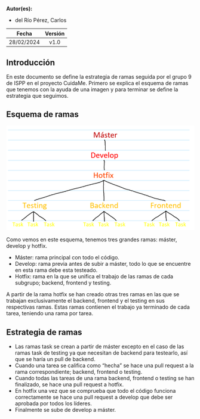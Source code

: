 **Autor(es):**
- del Río Pérez, Carlos


|**Fecha**|**Versión**|
| :-: | :-: |
|28/02/2024|v1.0|

## Introducción
En este documento se define la estrategia de ramas seguida por el grupo 9 de ISPP en el proyecto CuidaMe. Primero se explica el esquema de ramas que tenemos con la ayuda de una imagen y para terminar se define la estrategia que seguimos.



## Esquema de ramas
![27/02/2024-01](./img/img1.PNG)


Como vemos en este esquema, tenemos tres grandes ramas: máster, develop y hotfix.
- Máster: rama principal con todo el código.
- Develop: rama previa antes de subir a máster, todo lo que se encuentre en esta rama debe esta testeado.
- Hotfix: rama en la que se unifica el trabajo de las ramas de cada subgrupo; backend, frontend y testing.

A partir de la rama hotfix se han creado otras tres ramas en las que se trabajan exclusivamente el backend, frontend y el testing en sus
respectivas ramas. Estas ramas contienen el trabajo ya terminado de cada tarea, teniendo una rama por tarea.

## Estrategia de ramas
- Las ramas task se crean a partir de máster excepto en el caso de las ramas task de testing ya que necesitan de backend para testearlo, así que se haría un pull de backend.
- Cuando una tarea se califica como “hecha” se hace una pull request a la rama correspondiente; backend, frontend o testing.
- Cuando todas las tareas de una rama backend, frontend o testing se han finalizado, se hace una pull request a hotfix.
- En hotfix una vez que se comprueba que todo el código funciona correctamente se hace una pull request a develop que debe ser aprobada por todos los líderes.
- Finalmente se sube de develop a máster.